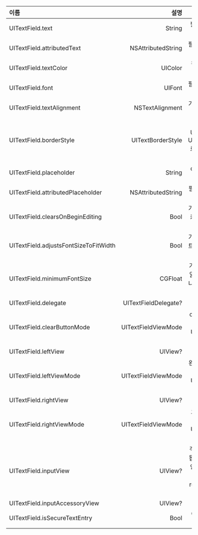 | 이름   | 설명  | 나이 |
| :----- | ----: | :---: |
|UITextField.text | String | 필드에 표시 할 텍스트를 가져 오거나 설정합니다.|
|UITextField.attributedText | NSAttributedString | 필드에 표시된 속성있는 텍스트를 가져 오거나 설정합니다.|
|UITextField.textColor | UIColor | 필드의 텍스트 색상을 가져 오거나 설정합니다.|
|UITextField.font | UIFont | 필드의 텍스트 폰트를 얻거나 설정합니다.|
|UITextField.textAlignment | NSTextAlignment | 기본값은 NSLeftTextAlignment입니다.|
|UITextField.borderStyle | UITextBorderStyle | 기본값은 UITextBorderStyleNone입니다. UITextBorderStyleRoundedRect로 설정하면 사용자 정의 배경 이미지가 무시됩니다.|
|UITextField.placeholder | String | default는 nil입니다. 문자열은 70 % 회색으로 그려진다.|
|UITextField.attributedPlaceholder | NSAttributedString | 필드의 고유 한 자리 표시 자 가져 오기 또는 설정|
|UITextField.clearsOnBeginEditing | Bool | 기본값은 NO입니다. 클릭 한 위치로 커서를 이동합니다. 예이면 모든 텍스트가 지워집니다.|
|UITextField.adjustsFontSizeToFitWidth | Bool | 기본값은 NO입니다. 예인 경우 텍스트는 기준선을 따라 minFontSize로 축소됩니다.|
|UITextField.minimumFontSize | CGFloat | 기본값은 0.0입니다. 실제 최소값은 읽을 수있는 값으로 고정 될 수 있습니다. adjustsFontSizeToFitWidth가 YES 인 경우에 사용됩니다.|
|UITextField.delegate | UITextFieldDelegate? | 기본값은 nil입니다. 약한 참조|
|UITextField.clearButtonMode | UITextFieldViewMode | clear 버튼이 표시되면 설정합니다. 기본값은 UITextFieldViewModeNever입니다.|
|UITextField.leftView | UIView? | 예 : 돋보기|
|UITextField.leftViewMode | UITextFieldViewMode | 왼쪽 뷰가 표시 될 때 설정합니다. 기본값은 UITextFieldViewModeNever입니다.|
|UITextField.rightView | UIView? | 예 : 북마크 버튼|
|UITextField.rightViewMode | UITextFieldViewMode | 오른쪽 뷰가 표시되면 설정합니다. 기본값은 UITextFieldViewModeNever입니다.|
|UITextField.inputView | UIView? | 객체가 첫 번째 응답자가 될 때 표시됩니다. nil로 설정하면 다음 응답 체인으로 되돌립니다. 첫 번째 응답자가 설정되어 있으면 reloadInputViews가 호출 될 때까지 적용되지 않습니다.|
|UITextField.inputAccessoryView | UIView?|
|UITextField.isSecureTextEntry | Bool | 예 : 필드에 암호 또는 카드 번호와 같은 기밀 입력이 포함 된 경우|
